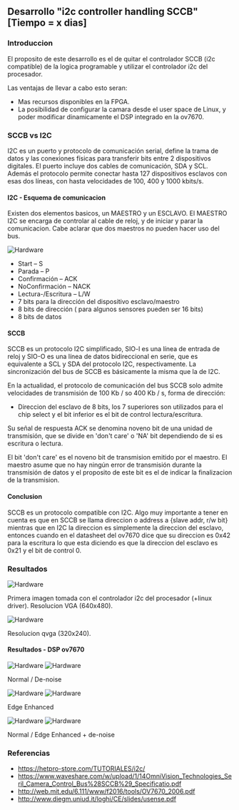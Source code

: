 ## Desarrollo "i2c controller handling SCCB" [Tiempo = x dias]

### Introduccion 

El proposito de este desarrollo es el de quitar el controlador SCCB (i2c compatible) de la logica programable y utilizar el controlador i2c del procesador.

Las ventajas de llevar a cabo esto seran: 

* Mas recursos disponibles en la FPGA.
* La posibilidad de configurar la camara desde el user space de Linux, y poder modificar dinamicamente el DSP integrado en la ov7670.

### SCCB vs I2C

I2C es un puerto y protocolo de comunicación serial, define la trama de datos y las conexiones físicas para transferir bits entre 2 dispositivos digitales. El puerto incluye dos cables de comunicación, SDA y SCL. Además el protocolo permite conectar hasta 127 dispositivos esclavos con esas dos líneas, con hasta velocidades de 100, 400 y 1000 kbits/s.

#### I2C - Esquema de comunicacion 

Existen dos elementos basicos, un MAESTRO y un ESCLAVO. El MAESTRO I2C se encarga de controlar al cable de reloj, y de iniciar y parar la comunicacion. Cabe aclarar que dos maestros no pueden hacer uso del bus.

<img src=./imagenes/i2c.png alt="Hardware" />

* Start – S
* Parada – P
* Confirmación – ACK
* NoConfirmación – NACK
* Lectura-/Escritura – L/W
* 7 bits para la dirección del dispositivo esclavo/maestro
* 8 bits de dirección ( para algunos sensores pueden ser 16 bits)
* 8 bits de datos

#### SCCB 

SCCB es un protocolo I2C simplificado, SIO-l es una línea de entrada de reloj y SIO-O es una línea de datos bidireccional en serie, que es equivalente a SCL y SDA del protocolo I2C, respectivamente. La sincronización del bus de SCCB es básicamente la misma que la de I2C.

En la actualidad, el protocolo de comunicación del bus SCCB solo admite velocidades de transmisión de 100 Kb / so 400 Kb / s, forma de dirección:

* Direccion del esclavo de 8 bits, los 7 superiores son utilizados para el chip select y el bit inferior es el bit de control lectura/escritura.


Su señal de respuesta ACK se denomina noveno bit de una unidad de transmisión, que se divide en 'don't care' o 'NA' bit dependiendo de si es escritura o lectura.

El bit 'don't care' es el noveno bit de transmision emitido por el maestro. El maestro asume que no hay ningún error de transmisión durante la transmisión de datos y el proposito de este bit es el de indicar la finalizacion de la transmision. 

#### Conclusion

SCCB es un protocolo compatible con I2C. Algo muy importante a tener en cuenta es que en SCCB se llama direccion o address a {slave addr, r/w bit} mientras que en I2C la direccion es simplemente la direccion del esclavo, entonces cuando en el datasheet del ov7670 dice que su direccion es 0x42 para la escritura lo que esta diciendo es que la direccion del esclavo es 0x21 y el bit de control 0.

### Resultados 

<img src=./imagenes/test1.png alt="Hardware" />

Primera imagen tomada con el controlador i2c del procesador (+linux driver). Resolucion VGA (640x480).

<img src=./imagenes/test2.png alt="Hardware" />

Resolucion qvga (320x240).

#### Resultados - DSP ov7670 

<img src=./imagenes/test_normal.png alt="Hardware" /> <img src=./imagenes/test_denoise.png alt="Hardware" />
 
Normal / De-noise 

<img src=./imagenes/test_edgeengan.png alt="Hardware" /> <img src=./imagenes/test_edgeengan2.png alt="Hardware" />

Edge Enhanced 

<img src=./imagenes/test_normal.png alt="Hardware" /> <img src=./imagenes/test_denoiseplusedgeenhan.png alt="Hardware"/>

Normal / Edge Enhanced + de-noise


### Referencias

* https://hetpro-store.com/TUTORIALES/i2c/
* https://www.waveshare.com/w/upload/1/14OmniVision_Technologies_Seril_Camera_Control_Bus%28SCCB%29_Specificatio.pdf
* http://web.mit.edu/6.111/www/f2016/tools/OV7670_2006.pdf
* http://www.diegm.uniud.it/loghi/CE/slides/usense.pdf








